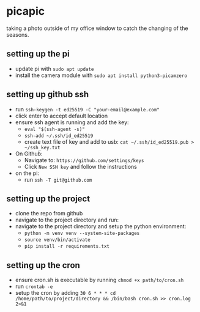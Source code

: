 # picapic

taking a photo outside of my office window to catch the changing of the seasons.

## setting up the pi

- update pi with `sudo apt update`
- install the camera module with `sudo apt install python3-picamzero`

## setting up github ssh

- run `ssh-keygen -t ed25519 -C "your-email@example.com"`
- click enter to accept default location
- ensure ssh agent is running and add the key:
  - `eval "$(ssh-agent -s)"`
  - `ssh-add ~/.ssh/id_ed25519`
  - create text file of key and add to usb: `cat ~/.ssh/id_ed25519.pub > ~/ssh_key.txt`
- On Github:
  - Navigate to: `https://github.com/settings/keys`
  - Click `New SSH key` and follow the instructions
- on the pi:
  - run `ssh -T git@github.com`

## setting up the project

- clone the repo from github
- navigate to the project directory and run:
- navigate to the project directory and setup the python environment:
  - `python -m venv venv --system-site-packages`
  - `source venv/bin/activate`
  - `pip install -r requirements.txt`

## setting up the cron

- ensure cron.sh is executable by running `chmod +x path/to/cron.sh`
- run `crontab -e`
- setup the cron by adding `30 6 * * * cd /home/path/to/project/directory && /bin/bash cron.sh >> cron.log 2>&1`
